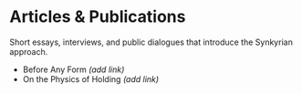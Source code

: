 # Articles & Publications

Short essays, interviews, and public dialogues that introduce the Synkyrian approach.

- Before Any Form *(add link)*  
- On the Physics of Holding *(add link)*
